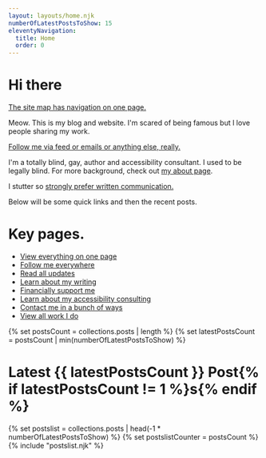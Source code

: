 ```yaml
---
layout: layouts/home.njk
numberOfLatestPostsToShow: 15
eleventyNavigation:
  title: Home
  order: 0
---
```


<h1>Hi there</h1>

<a href="/map">The site map has navigation on one page.</a>

Meow. This is my blog and website. I'm scared of being famous but I love people sharing my work.

<a href="/follow">Follow me via feed or emails or anything else, really.</a>

I'm a totally blind, gay, author and accessibility consultant. I used to be legally blind. For more background, check out <a href="/bio/">my about page</a>.

I stutter so <a href="/contact">strongly prefer  written communication.</a>

Below will be some quick links and then the recent posts.

<h1>Key pages.</h1>

* [View everything on one page](/map)
* [Follow me everywhere](/follow)
* [Read all updates](/posts)
* [Learn about my writing](/writings)
* [Financially support me](/support)
* [Learn about my accessibility consulting](/tech)
* [Contact me in a bunch of ways](/contact)
* [View all work I do](/resume)

{% set postsCount = collections.posts | length %}
{% set latestPostsCount = postsCount | min(numberOfLatestPostsToShow) %}

<h1>
Latest {{ latestPostsCount }} Post{% if latestPostsCount != 1 %}s{% endif %}
</h1>

{% set postslist = collections.posts | head(-1 * numberOfLatestPostsToShow) %}
{% set postslistCounter = postsCount %}
{% include "postslist.njk" %}